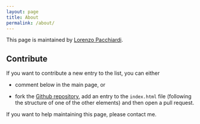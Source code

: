 ```yaml
---
layout: page
title: About
permalink: /about/
---
```


This page is maintained by [Lorenzo Pacchiardi](https://lorypack.github.io/). 

## Contribute

If you want to contribute a new entry to the list, you can either 

- comment below in the main page, or
 
- fork the [Github repository](https://github.com/NeuralLikelihoodFreeInference/NeuralLikelihoodFreeInference.github.io), add an entry to the `index.html` file (following the structure of one of the other elements) and then open a pull request.  



If you want to help maintaining this page, please contact me. 
